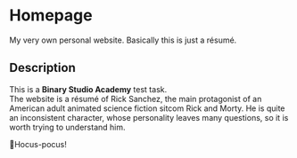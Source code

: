 # Homepage
My very own personal website. Basically this is just a résumé.

## Description
This is a **Binary Studio Academy** test task.  
The website is a résumé of Rick Sanchez, the main protagonist of an American adult animated science fiction sitcom Rick and Morty. He is quite an inconsistent character, whose personality leaves many questions, so it is worth trying to understand him.

🧙Hocus-pocus!